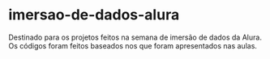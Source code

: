 # imersao-de-dados-alura
Destinado para os projetos feitos na semana de imersão de dados da Alura.
Os códigos foram feitos baseados nos que foram apresentados nas aulas. 
